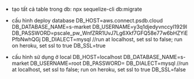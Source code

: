 - tạo tất cả table trong db: npx sequelize-cli db:migrate

- cấu hình deploy database
  DB_HOST=aws.connect.psdb.cloud
  DB_DATABASE_NAME=s-market
  DB_USERNAME=y3q1djedyvnccyl1929l
  DB_PASSWORD=pscale_pw_WnfZRR1UvJ7Lg6Xkf7GFQ58e77w6bHZYiEPfbNwhQGj
  DB_DIALECT=mysql
  //run at localhost, set ssl to false; run on heroku, set ssl to true
  DB_SSL=true

- cấu hình sử dụng ở local
  DB_HOST=localhost
  DB_DATABASE_NAME=s-market
  DB_USERNAME=root
  DB_PASSWORD=
  DB_DIALECT=mysql
  //run at localhost, set ssl to false; run on heroku, set ssl to true
  DB_SSL=false
